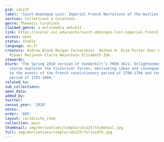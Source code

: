 ```yaml
---
pid: cds137
label: 'Saint-Domingue Lost: Imperial French Narratives of the Haitian Revolution'
section: Collections & Curations
genre: Thematic Curations
claimed_genre: a multimedia exhibit
link: https://scalar.usc.edu/works/saint-domingue-lost-imperial-french-narratives-of-the-haitian-revolution/index
access: open
status: Stable
language: en,fr
creators: Andrew Blank Morgan Cornacchini  Nathan H. Dize Porter Geer Paul Miller
  Mikael Reijonen Claire Weinstein Elisabeth Zak
stewards:
blurb: 'The Spring 2018 version of Vanderbilt’s FREN 3621: Enlightenment and Revolution
  course explores the historical forces, motivating ideas and consequences relating
  to the events of the French revolutionary period of 1789-1794 and the Haitian revolutionary
  period of 1791-1804.'
related_to:
sub_collections:
open_data:
added_by:
twitter:
census_year: '2020'
notes:
order: '095'
layout: caridischo_item
collection: main
thumbnail: img/derivatives/simple/cds137/thumbnail.jpg
full: img/derivatives/simple/cds137/fullwidth.jpg
---
```

